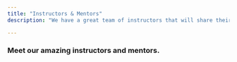 ```yaml
---
title: "Instructors & Mentors"
description: "We have a great team of instructors that will share their experience and insight on Apache Beam."

---
```


### Meet our amazing instructors and mentors.
